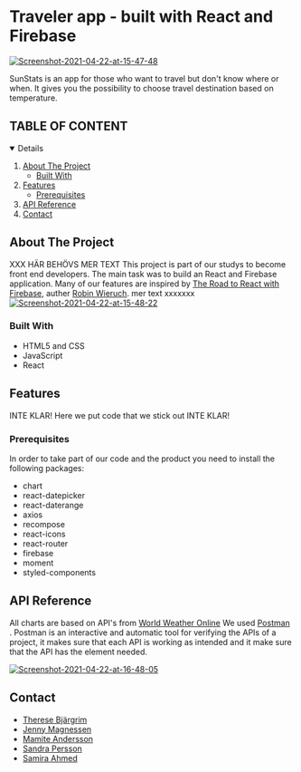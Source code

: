 # Traveler app - built with React and Firebase

<a href="https://ibb.co/Swf16zF"><img src="https://i.ibb.co/HThMKj5/Screenshot-2021-04-22-at-15-47-48.png" alt="Screenshot-2021-04-22-at-15-47-48" border="0" /></a>

SunStats is an app for those who want to travel but don't know where or when. It gives you the possibility to choose travel destination based on temperature.

<!-- TABLE OF CONTENTS -->

 ## TABLE OF CONTENT
<details open="open">
  <ol>
    <li>
      <a href="#about-the-project">About The Project</a>
      <ul>
        <li><a href="#built-with">Built With</a></li>
      </ul>
    </li>
    <li>
      <a href="#features">Features</a>
      <ul>
        <li><a href="#prerequisites">Prerequisites</a></li>
      </ul>
    </li>
    <li> <a href="#api-referens">API Reference</a></li>
    <li>
    <a href="#contact">Contact</a></li>
  </ol>
</details>

<!-- ABOUT THE PROJECT -->
## About The Project
XXX HÄR BEHÖVS MER TEXT This project is part of our studys to become front end developers. The main task was to build an React and Firebase application. Many of our features are inspired by [The Road to React with Firebase](https://github.com/the-road-to-react-with-firebase), auther [Robin Wieruch](https://www.robinwieruch.de/). 
mer text xxxxxxx
<a href="https://ibb.co/QpRtpbt"><img src="https://i.ibb.co/S58G5sG/Screenshot-2021-04-22-at-15-48-22.png" alt="Screenshot-2021-04-22-at-15-48-22" border="0" /></a>

### Built With
* HTML5 and CSS
* JavaScript
* React

## Features

INTE KLAR! Here we put code that we stick out INTE KLAR!

### Prerequisites

In order to take part of our code and the product 
you need to install the following packages:
* chart 
* react-datepicker
* react-daterange
*  axios 
* recompose 
* react-icons
*  react-router
*  firebase
*  moment
*  styled-components

## API Reference
All charts are based on API's from [World Weather Online](https://www.worldweatheronline.com/developer/api/) We used [Postman](https://www.postman.com/) .  Postman is an interactive and automatic tool for verifying the APIs of a project, it makes sure that each API is working as intended and it make sure  that the API has the element needed. 

<a href="https://ibb.co/QjtTwyC"><img src="https://i.ibb.co/WpjMJmP/Screenshot-2021-04-22-at-16-48-05.png" alt="Screenshot-2021-04-22-at-16-48-05" border="0" /></a>

## Contact 

- [Therese Bjärgrim ](https://github.com/tbjargrim)
- [Jenny Magnessen](https://github.com/jennymag)
- [Mamite Andersson ](https://github.com/mamite100)
- [Sandra Persson](https://github.com/sandrapersson149)
- [Samira Ahmed](https://github.com/samira90)
